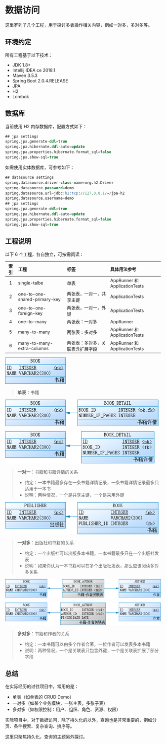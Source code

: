 # 数据访问

这里罗列了几个工程，用于探讨多表操作相关内容，例如一对多，多对多等。

## 环境约定

所有工程基于以下技术：

* JDK 1.8+
* Intellij IDEA ce 2018.1
* Maven 3.5.3
* Spring Boot 2.0.4.RELEASE
* JPA
* H2
* Lombok

## 数据库

当前使用 H2 内存数据库，配置方式如下：

```sql
## jpa settings
spring.jpa.generate-ddl=true
spring.jpa.hibernate.ddl-auto=update
spring.jpa.properties.hibernate.format_sql=false
spring.jpa.show-sql=true
```

如需使用实体数据库，可参考如下：

```sql
## datasource settings
spring.datasource.driver-class-name=org.h2.Driver
spring.datasource.password=demo
spring.datasource.url=jdbc:h2:tcp://127.0.0.1/~/jpa-h2
spring.datasource.username=demo
## jpa settings
spring.jpa.generate-ddl=true
spring.jpa.hibernate.ddl-auto=update
spring.jpa.properties.hibernate.format_sql=false
spring.jpa.show-sql=true
```

## 工程说明

以下 6 个工程，各自独立，可按需阅读：

| 索引 | 工程 | 标签 | 具体用法参考 |
| :--: | :--- | :--- | :--- |
| 1 | single-talbe | 单表 | AppRunner 和 ApplicationTests |
| 2 | one-to-one-shared-primary-key | 两张表，一对一，共享主键 | ApplicationTests |
| 3 | one-to-one-foreign-key | 两张表，一对一，外键 | ApplicationTests |
| 4 | one-to-many | 两张表：一对多 | AppRunner |
| 5 | many-to-many | 两张表：多对多 | AppRunner 和 ApplicationTests |
| 6 | many-to-many-extra-columns | 两张表：多对多，关联表含扩展字段 | AppRunner 和 ApplicationTests |

![Table](docs/single-table.png "单表")

> **单表**：书籍

![Table](docs/one-to-one-shared-primary-key.png "一对一，共享主键")

![Table](docs/one-to-one-foreign-key.png "一对一，外键")

> **一对一**：书籍和书籍详情的关系
> * 约定：一本书籍最多存在一条书籍详情记录，一条书籍详情记录最多只适用于一本书
> * 说明：两种情况，一个是共享主键，一个是采用外键

![Table](docs/one-to-many.png "一对多")

> **一对多**：出版社和书籍的关系
> * 约定：一个出版社可以出版多本书籍，一本书籍最多只在一个出版社发表
> * 说明：如果你认为一本书籍可以在多个出版社发表，那么应该阅读多对多关系

![Table](docs/many-to-many.png "多对多")

![Table](docs/many-tp-many-extra-columns.png "多对多，关联表含扩展字段")

> **多对多**：书籍和作者的关系
> * 约定：一本书籍可以由多个作者合著，一位作者可以发表多本书籍
> * 说明：两种情况，一个是关联表只包含外键，一个是关联表扩展了部分字段

## 总结

在实际经历的过往项目中，常用的是：
* 单表（如单表的 CRUD Demo）
* 一对多（如某个业务模块，一张主表，多张子表）
* 多对多（如权限控制：用户、组织、角色、资源、权限）

实际项目中，对于数据访问，除了持久化的以外，查询也是非常重要的，例如分页、条件搜索、复杂查询、排序等。

这里只聚焦持久化，查询的主题另外探讨。
